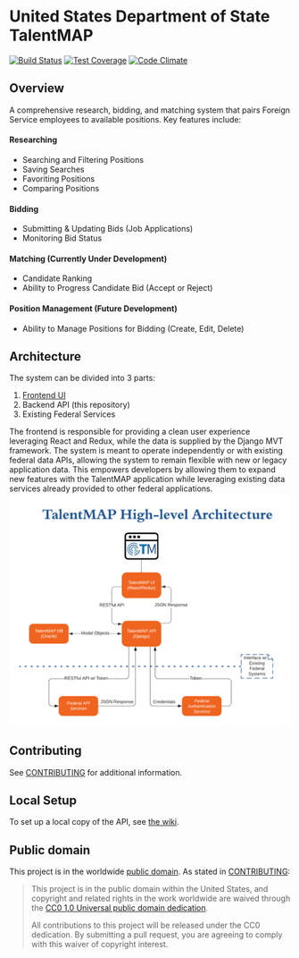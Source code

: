 # United States Department of State TalentMAP

[![Build Status](https://circleci.com/gh/MetaPhase-Consulting/State-TalentMAP-API.svg?&style=shield)](https://circleci.com/gh/MetaPhase-Consulting/State-TalentMAP-API/)
[![Test Coverage](https://codeclimate.com/github/MetaPhase-Consulting/State-TalentMAP-API/badges/coverage.svg)](https://codeclimate.com/github/MetaPhase-Consulting/State-TalentMAP-API/coverage)
[![Code Climate](https://codeclimate.com/github/MetaPhase-Consulting/State-TalentMAP-API/badges/gpa.svg)](https://codeclimate.com/github/MetaPhase-Consulting/State-TalentMAP-API)

## Overview

A comprehensive research, bidding, and matching system that pairs Foreign Service employees to available positions. Key features include:
#### Researching
- Searching and Filtering Positions
- Saving Searches
- Favoriting Positions
- Comparing Positions
#### Bidding
- Submitting & Updating Bids (Job Applications)
- Monitoring Bid Status
#### Matching (Currently Under Development)
- Candidate Ranking
- Ability to Progress Candidate Bid (Accept or Reject)
#### Position Management (Future Development)
- Ability to Manage Positions for Bidding (Create, Edit, Delete)

## Architecture
The system can be divided into 3 parts:
1) [Frontend UI](https://github.com/MetaPhase-Consulting/State-TalentMAP)
2) Backend API (this repository)
3) Existing Federal Services

The frontend is responsible for providing a clean user experience leveraging React and Redux, while the data is supplied by the Django MVT framework. The system is meant to operate independently or with existing federal data APIs, allowing the system to remain flexible with new or legacy application data. This empowers developers by allowing them to expand new features with the TalentMAP application while leveraging existing data services already provided to other federal applications.
![Architecture Diagram](./architecture-diagram.png)


## Contributing

See [CONTRIBUTING](CONTRIBUTING.md) for additional information.

## Local Setup

To set up a local copy of the API, see [the wiki](https://github.com/18F/State-TalentMAP/wiki/Deployment-Guide).

## Public domain

This project is in the worldwide [public domain](LICENSE.md). As stated in [CONTRIBUTING](CONTRIBUTING.md):

> This project is in the public domain within the United States, and copyright and related rights in the work worldwide are waived through the [CC0 1.0 Universal public domain dedication](https://creativecommons.org/publicdomain/zero/1.0/).
>
> All contributions to this project will be released under the CC0 dedication. By submitting a pull request, you are agreeing to comply with this waiver of copyright interest.
